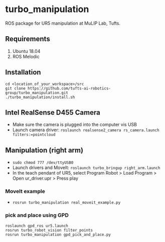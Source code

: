 # turbo_manipulation

ROS package for UR5 manipulation at MuLIP Lab, Tufts.

## Requirements

1. Ubuntu 18.04
2. ROS Melodic

## Installation

```
cd <location_of_your_workspace>/src
git clone https://github.com/tufts-ai-robotics-group/turbo_manipulation.git
./turbo_manipulation/install.sh
```

## Intel RealSense D455 Camera
- Make sure the camera is plugged into the computer vis USB <br>
- Launch camera driver: `roslaunch realsense2_camera rs_camera.launch filters:=pointcloud`

## Manipulation (right arm)

- `sudo chmod 777 /dev/ttyUSB0`
- Launch drivers and MoveIt: `roslaunch turbo_bringup right_arm.launch`
- In the teach pendant of UR5, select Program Robot > Load Program > Open ur_driver.upr > Press play <br>

### MoveIt example
- `rosrun turbo_manipulation real_moveit_example.py`

### pick and place using GPD
```
roslaunch gpd_ros ur5.launch
rosrun turbo_robot_vision filter_points
rosrun turbo_manipulation gpd_pick_and_place.py
```
